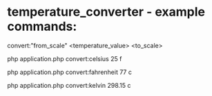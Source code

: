 # temperature_converter - example commands:

convert:"from_scale" <temperature_value> <to_scale>

php application.php convert:celsius 25 f 

php application.php convert:fahrenheit 77 c  

php application.php convert:kelvin 298.15 c  
